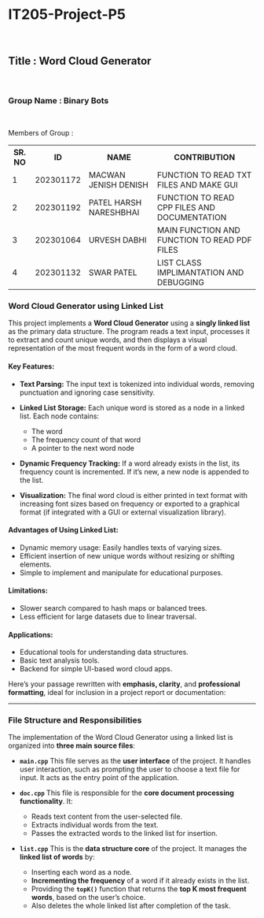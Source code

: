 # IT205-Project-P5
<br>
<h2>Title : Word Cloud Generator </h2>
<br>
<h3>Group Name : Binary Bots</h3>
<br>
<p>Members of Group : </p>
<table>
    <tr>
        <th>SR. NO</th>
        <th>ID</th>
        <th>NAME</th>
        <th>CONTRIBUTION</th>
    </tr>
    <tr>
        <td>1</td>
        <td>202301172</td>
        <td>MACWAN JENISH DENISH</td>
        <td>FUNCTION TO READ TXT FILES AND MAKE GUI</td>
    </tr>
    <tr>
         <td>2</td>
        <td>202301192</td>
        <td>PATEL HARSH NARESHBHAI</td>
         <td>FUNCTION TO READ CPP FILES AND DOCUMENTATION</td>
    </tr>
    <tr>
         <td>3</td>
        <td>202301064</td>
        <td>URVESH DABHI</td>
        <td>MAIN FUNCTION AND FUNCTION TO READ PDF FILES</td>
    </tr>
    <tr>
         <td>4</td>
        <td>202301132</td>
        <td>SWAR PATEL</td>
        <td>LIST CLASS IMPLIMANTATION AND DEBUGGING</td>
    </tr>
</table>

### **Word Cloud Generator using Linked List**

This project implements a **Word Cloud Generator** using a **singly linked list** as the primary data structure. The program reads a text input, processes it to extract and count unique words, and then displays a visual representation of the most frequent words in the form of a word cloud.

#### **Key Features:**

* **Text Parsing:** The input text is tokenized into individual words, removing punctuation and ignoring case sensitivity.
* **Linked List Storage:** Each unique word is stored as a node in a linked list. Each node contains:

  * The word
  * The frequency count of that word
  * A pointer to the next word node
* **Dynamic Frequency Tracking:** If a word already exists in the list, its frequency count is incremented. If it’s new, a new node is appended to the list.
* **Visualization:** The final word cloud is either printed in text format with increasing font sizes based on frequency or exported to a graphical format (if integrated with a GUI or external visualization library).

#### **Advantages of Using Linked List:**

* Dynamic memory usage: Easily handles texts of varying sizes.
* Efficient insertion of new unique words without resizing or shifting elements.
* Simple to implement and manipulate for educational purposes.

#### **Limitations:**

* Slower search compared to hash maps or balanced trees.
* Less efficient for large datasets due to linear traversal.

#### **Applications:**

* Educational tools for understanding data structures.
* Basic text analysis tools.
* Backend for simple UI-based word cloud apps.

Here’s your passage rewritten with **emphasis, clarity**, and **professional formatting**, ideal for inclusion in a project report or documentation:

---

### **File Structure and Responsibilities**

The implementation of the Word Cloud Generator using a linked list is organized into **three main source files**:

* **`main.cpp`**
  This file serves as the **user interface** of the project. It handles user interaction, such as prompting the user to choose a text file for input. It acts as the entry point of the application.

* **`doc.cpp`**
  This file is responsible for the **core document processing functionality**. It:

  * Reads text content from the user-selected file.
  * Extracts individual words from the text.
  * Passes the extracted words to the linked list for insertion.

* **`list.cpp`**
  This is the **data structure core** of the project. It manages the **linked list of words** by:

  * Inserting each word as a node.
  * **Incrementing the frequency** of a word if it already exists in the list.
  * Providing the **`topK()`** function that returns the **top K most frequent words**, based on the user’s choice.
  * Also deletes the whole linked list after completion of the task.
